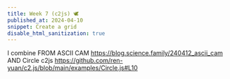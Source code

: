```yaml
---
title: Week 7 (c2js) 🕊
published_at: 2024-04-10
snippet: Create a grid
disable_html_sanitization: true
---
```

I combine FROM ASCII CAM https://blog.science.family/240412_ascii_cam AND Circle c2js https://github.com/ren-yuan/c2.js/blob/main/examples/Circle.js#L10

<script src="/script/c2.min.js"></script>
<script src="/script/c2.js"></script>
<canvas id="c2"></canvas>
<div id="ascii_div"></div>
<script>
	const renderer = new c2.Renderer (document.getElementById ('c2'));
	resize ()
    renderer.background ('turquoise')
	let random = new c2.Random ()
    class Agent extends c2.Circle {
        constructor () {
			let x = random.next (renderer.width)
			let y = random.next (renderer.height)
			let r = random.next(renderer.width/4)
			super (x,y,r)
            this.vx = random.next (-2, 2)
			this.vy = random.next (-2, 2)
			this.color = c2.Color.hsl(random.next(0, 30), random.next(30, 60), random.next(20, 100))
      	}
        update() {
	 		this.x += this.vx
	     	this.y += this.vy
            if (this.p.x < this.r) {
			    this.p.x = this.r;
			    this.vx *= -1;
			} else if (this.p.x > renderer.width-this.r) {
			    this.p.x = renderer.width-this.r;
			    this.vx *= -1;
			}
			if (this.p.y < this.r) {
			    this.p.y = this.r;
			    this.vy *= -1;
			} else if (this.p.y > renderer.height-this.r) {
			    this.p.y = renderer.height-this.r;
			    this.vy *= -1;
			}
		}
        display(){
		    renderer.stroke(false);
		    renderer.fill(this.color);
		    renderer.circle(this);
		}
	}
    let agents = new Array (10)
	for (let i = 0; i < agents.length; i++) agents[i] = new Agent ()
    const chars = "¶Ñ@%&∆∑∫#Wß¥$£√?!†§ºªµ¢çø∂æåπ*™≤≥≈∞~,.…_¬“‘˚`˙"
	const div = document.getElementById (`ascii_div`)
	div.style.fontFamily = `monospace`
	div.style.textAlign = `center`
    renderer.draw (() => {
		renderer.clear ()
        for (let i = 0; i < agents.length; i++) {
            agents[i].update ()
            agents[i].display()
        }
        for (let i = 0; i < agents.length-1; i++) {
            for (let j = i+1; j < agents.length; j++) {
                let points = agents[i].intersection(agents[j]);
                if(points!=null){
                    let c = c2.Color.lerp(agents[i].color, agents[j].color, .5);
                    renderer.stroke(c);
                    renderer.lineWidth(2);
                    renderer.line(points[0].x, points[0].y, points[1].x, points[1].y);
                    renderer.stroke('#333333');
                    renderer.lineWidth(5);
                    renderer.point(points[0]);
                    renderer.point(points[1]);
                }
            }
        }
        const w = renderer.canvas.width
        const h = renderer.canvas.height
        const pixels = renderer.context.getImageData (0, 0, w, h).data
        let ascii_img = ``
        for (let y = 0; y < renderer.canvas.height; y += 22) {
            for (let x = 0; x < renderer.canvas.width; x += 10) {
                const i = (y * renderer.canvas.width + x) * 4
                const r = pixels[i]
                const g = pixels[i + 1]
                const b = pixels[i + 2]
                const br = (r * g * b / 16581376) ** 0.1
                const char_i = Math.floor (br * chars.length)
                ascii_img += chars[char_i]
            }
            ascii_img += `\n`
        }
        div.innerText = ascii_img
	})
    function resize () {
        let parent = renderer.canvas.parentElement
        renderer.size(parent.clientWidth, parent.clientWidth / 16 * 9)
    }
</script>